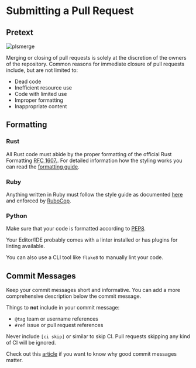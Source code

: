 # Submitting a Pull Request

## Pretext

![plsmerge](https://i.redd.it/n6peul2y3so01.png)

Merging or closing of pull requests is solely at the discretion of the owners of the repository. Common reasons for immediate closure of pull requests include, but are not limited to:

- Dead code
- Inefficient resource use
- Code with limited use
- Improper formatting
- Inappropriate content

## Formatting

### Rust

All Rust code must abide by the proper formatting of the official Rust Formatting [RFC 1607.](https://github.com/rust-lang/rfcs/pull/1607). For detailed information how the styling works you can read the [formatting guide](https://github.com/rust-lang-nursery/fmt-rfcs/blob/master/guide/guide.md).

### Ruby

Anything written in Ruby must follow the style guide as documented [here](https://github.com/bbatsov/ruby-style-guide) and enforced by [RuboCop](https://github.com/bbatsov/rubocop).

### Python

Make sure that your code is formatted according to [PEP8](https://www.python.org/dev/peps/pep-0008/).

Your Editor/IDE probably comes with a linter installed or has plugins for linting available.

You can also use a CLI tool like `flake8` to manually lint your code.


## Commit Messages

Keep your commit messages short and informative.
You can add a more comprehensive description below the commit message.

Things to **not** include in your commit message:

* `@tag` team or username references
* `#ref` issue or pull request references

Never include `[ci skip]` or similar to skip CI.
Pull requests skipping any kind of CI will be ignored.

Check out this [article](https://chris.beams.io/posts/git-commit) if you want to know why good commit messages matter.
